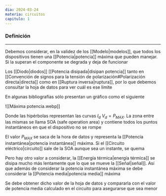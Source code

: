 ```yaml
---
dia: 2024-03-24
materia: circuitos
capitulo: 1
---
```

### Definición
---
Debemos considerar, en la validez de los [[Modelo|modelos]], que todos los dispositivos tienen una [[Potencia|potencia]] máxima que pueden manejar. Si la superan el componente se degrada y deja de funcionar

Los [[Diodo|diodos]] [[Potencia disipada|disipan potencia]] tanto en [[Convención de signos para la tensión de polarización#Polarización directa|directa]] como en [[Ruptura inversa|ruptura]], por lo que debemos consultar la hoja de datos para ver cuál es ese límite

En algunas bibliografías sólo presentan un gráfico como el siguiente

![[Máxima potencia.webp]]

Donde las hipérbolas representan las curvas $I_d ~ V_d = P_{MAX}$. La zona entre las mismas se llama SOA (safe operation area) y contiene todos los puntos instantáneos en que el dispositivo no se rompe

El valor $P_{MAX}$ se saca de la hora de datos y representa la [[Potencia instantánea|potencia instantánea]] máxima. Si el [[Circuito eléctrico|circuito]] sale de la SOA aunque sea un instante, se quema

Pero hay otro valor a considerar, la [[Energía térmica|energía térmica]] se disipa mucho más lentamente que lo que se mueve la [[Señal|señal]]. Así que además de considerar la potencia instantánea máxima se debe considerar la [[Potencia media|potencia media]] máxima 

Se debe obtener dicho valor de la hoja de datos y compararla con el valor de potencia media calculado en el circuito para asegurarse que sea menor